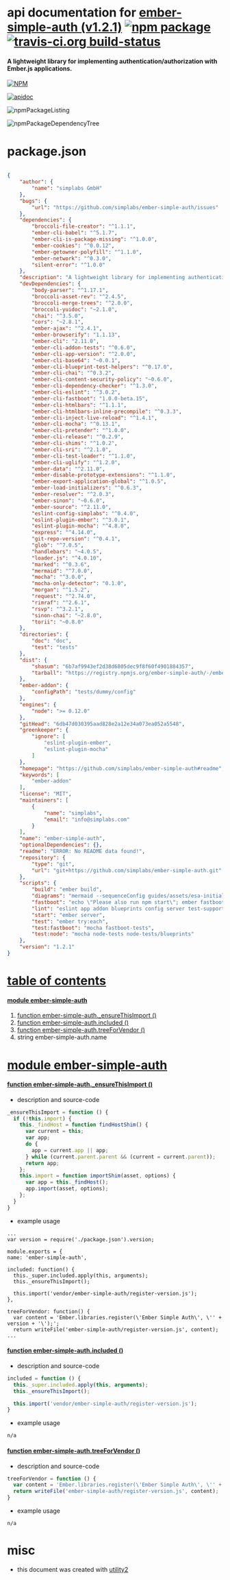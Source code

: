 # api documentation for  [ember-simple-auth (v1.2.1)](https://github.com/simplabs/ember-simple-auth#readme)  [![npm package](https://img.shields.io/npm/v/npmdoc-ember-simple-auth.svg?style=flat-square)](https://www.npmjs.org/package/npmdoc-ember-simple-auth) [![travis-ci.org build-status](https://api.travis-ci.org/npmdoc/node-npmdoc-ember-simple-auth.svg)](https://travis-ci.org/npmdoc/node-npmdoc-ember-simple-auth)
#### A lightweight library for implementing authentication/authorization with Ember.js applications.

[![NPM](https://nodei.co/npm/ember-simple-auth.png?downloads=true)](https://www.npmjs.com/package/ember-simple-auth)

[![apidoc](https://npmdoc.github.io/node-npmdoc-ember-simple-auth/build/screenCapture.buildNpmdoc.browser._2Fhome_2Ftravis_2Fbuild_2Fnpmdoc_2Fnode-npmdoc-ember-simple-auth_2Ftmp_2Fbuild_2Fapidoc.html.png)](https://npmdoc.github.io/node-npmdoc-ember-simple-auth/build/apidoc.html)

![npmPackageListing](https://npmdoc.github.io/node-npmdoc-ember-simple-auth/build/screenCapture.npmPackageListing.svg)

![npmPackageDependencyTree](https://npmdoc.github.io/node-npmdoc-ember-simple-auth/build/screenCapture.npmPackageDependencyTree.svg)



# package.json

```json

{
    "author": {
        "name": "simplabs GmbH"
    },
    "bugs": {
        "url": "https://github.com/simplabs/ember-simple-auth/issues"
    },
    "dependencies": {
        "broccoli-file-creator": "^1.1.1",
        "ember-cli-babel": "^5.1.7",
        "ember-cli-is-package-missing": "^1.0.0",
        "ember-cookies": "^0.0.12",
        "ember-getowner-polyfill": "^1.1.0",
        "ember-network": "^0.3.0",
        "silent-error": "^1.0.0"
    },
    "description": "A lightweight library for implementing authentication/authorization with Ember.js applications.",
    "devDependencies": {
        "body-parser": "^1.17.1",
        "broccoli-asset-rev": "^2.4.5",
        "broccoli-merge-trees": "^2.0.0",
        "broccoli-yuidoc": "~2.1.0",
        "chai": "^3.5.0",
        "cors": "~2.8.1",
        "ember-ajax": "^2.4.1",
        "ember-browserify": "1.1.13",
        "ember-cli": "2.11.0",
        "ember-cli-addon-tests": "^0.6.0",
        "ember-cli-app-version": "^2.0.0",
        "ember-cli-base64": "~0.0.1",
        "ember-cli-blueprint-test-helpers": "^0.17.0",
        "ember-cli-chai": "^0.3.2",
        "ember-cli-content-security-policy": "~0.6.0",
        "ember-cli-dependency-checker": "^1.3.0",
        "ember-cli-eslint": "^3.0.2",
        "ember-cli-fastboot": "1.0.0-beta.15",
        "ember-cli-htmlbars": "^1.1.1",
        "ember-cli-htmlbars-inline-precompile": "^0.3.3",
        "ember-cli-inject-live-reload": "^1.4.1",
        "ember-cli-mocha": "^0.13.1",
        "ember-cli-pretender": "^1.0.0",
        "ember-cli-release": "^0.2.9",
        "ember-cli-shims": "^1.0.2",
        "ember-cli-sri": "^2.1.0",
        "ember-cli-test-loader": "^1.1.0",
        "ember-cli-uglify": "^1.2.0",
        "ember-data": "^2.11.0",
        "ember-disable-prototype-extensions": "^1.1.0",
        "ember-export-application-global": "^1.0.5",
        "ember-load-initializers": "^0.6.3",
        "ember-resolver": "^2.0.3",
        "ember-sinon": "~0.6.0",
        "ember-source": "^2.11.0",
        "eslint-config-simplabs": "^0.4.0",
        "eslint-plugin-ember": "^3.0.1",
        "eslint-plugin-mocha": "^4.8.0",
        "express": "^4.14.0",
        "git-repo-version": "^0.4.1",
        "glob": "^7.0.5",
        "handlebars": "~4.0.5",
        "loader.js": "^4.0.10",
        "marked": "^0.3.6",
        "mermaid": "^7.0.0",
        "mocha": "^3.0.0",
        "mocha-only-detector": "0.1.0",
        "morgan": "^1.5.2",
        "request": "^2.74.0",
        "rimraf": "^2.6.1",
        "rsvp": "^3.2.1",
        "sinon-chai": "~2.8.0",
        "torii": "~0.8.0"
    },
    "directories": {
        "doc": "doc",
        "test": "tests"
    },
    "dist": {
        "shasum": "6b7af9943ef2d38d6805dec9f8f60f4901884357",
        "tarball": "https://registry.npmjs.org/ember-simple-auth/-/ember-simple-auth-1.2.1.tgz"
    },
    "ember-addon": {
        "configPath": "tests/dummy/config"
    },
    "engines": {
        "node": ">= 0.12.0"
    },
    "gitHead": "6db47d030395aad828e2a12e34a073ea052a5548",
    "greenkeeper": {
        "ignore": [
            "eslint-plugin-ember",
            "eslint-plugin-mocha"
        ]
    },
    "homepage": "https://github.com/simplabs/ember-simple-auth#readme",
    "keywords": [
        "ember-addon"
    ],
    "license": "MIT",
    "maintainers": [
        {
            "name": "simplabs",
            "email": "info@simplabs.com"
        }
    ],
    "name": "ember-simple-auth",
    "optionalDependencies": {},
    "readme": "ERROR: No README data found!",
    "repository": {
        "type": "git",
        "url": "git+https://github.com/simplabs/ember-simple-auth.git"
    },
    "scripts": {
        "build": "ember build",
        "diagrams": "mermaid --sequenceConfig guides/assets/esa-initial-flow.config.json --width 2400 -o guides/assets guides/assets/esa-initial-flow.txt",
        "fastboot": "echo \"Please also run npm start\"; ember fastboot --serve-assets",
        "lint": "eslint app addon blueprints config server test-support tests *.js",
        "start": "ember server",
        "test": "ember try:each",
        "test:fastboot": "mocha fastboot-tests",
        "test:node": "mocha node-tests node-tests/blueprints"
    },
    "version": "1.2.1"
}
```



# <a name="apidoc.tableOfContents"></a>[table of contents](#apidoc.tableOfContents)

#### [module ember-simple-auth](#apidoc.module.ember-simple-auth)
1.  [function <span class="apidocSignatureSpan">ember-simple-auth.</span>_ensureThisImport ()](#apidoc.element.ember-simple-auth._ensureThisImport)
1.  [function <span class="apidocSignatureSpan">ember-simple-auth.</span>included ()](#apidoc.element.ember-simple-auth.included)
1.  [function <span class="apidocSignatureSpan">ember-simple-auth.</span>treeForVendor ()](#apidoc.element.ember-simple-auth.treeForVendor)
1.  string <span class="apidocSignatureSpan">ember-simple-auth.</span>name



# <a name="apidoc.module.ember-simple-auth"></a>[module ember-simple-auth](#apidoc.module.ember-simple-auth)

#### <a name="apidoc.element.ember-simple-auth._ensureThisImport"></a>[function <span class="apidocSignatureSpan">ember-simple-auth.</span>_ensureThisImport ()](#apidoc.element.ember-simple-auth._ensureThisImport)
- description and source-code
```javascript
_ensureThisImport = function () {
  if (!this.import) {
    this._findHost = function findHostShim() {
      var current = this;
      var app;
      do {
        app = current.app || app;
      } while (current.parent.parent && (current = current.parent));
      return app;
    };
    this.import = function importShim(asset, options) {
      var app = this._findHost();
      app.import(asset, options);
    };
  }
}
```
- example usage
```shell
...
var version = require('./package.json').version;

module.exports = {
name: 'ember-simple-auth',

included: function() {
  this._super.included.apply(this, arguments);
  this._ensureThisImport();

  this.import('vendor/ember-simple-auth/register-version.js');
},

treeForVendor: function() {
  var content = 'Ember.libraries.register(\'Ember Simple Auth\', \'' + version + '\');';
  return writeFile('ember-simple-auth/register-version.js', content);
...
```

#### <a name="apidoc.element.ember-simple-auth.included"></a>[function <span class="apidocSignatureSpan">ember-simple-auth.</span>included ()](#apidoc.element.ember-simple-auth.included)
- description and source-code
```javascript
included = function () {
  this._super.included.apply(this, arguments);
  this._ensureThisImport();

  this.import('vendor/ember-simple-auth/register-version.js');
}
```
- example usage
```shell
n/a
```

#### <a name="apidoc.element.ember-simple-auth.treeForVendor"></a>[function <span class="apidocSignatureSpan">ember-simple-auth.</span>treeForVendor ()](#apidoc.element.ember-simple-auth.treeForVendor)
- description and source-code
```javascript
treeForVendor = function () {
  var content = 'Ember.libraries.register(\'Ember Simple Auth\', \'' + version + '\');';
  return writeFile('ember-simple-auth/register-version.js', content);
}
```
- example usage
```shell
n/a
```



# misc
- this document was created with [utility2](https://github.com/kaizhu256/node-utility2)

